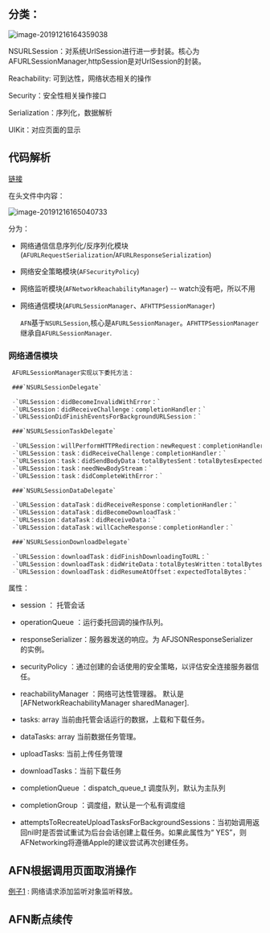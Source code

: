 ## 分类：

<img src="https://tva1.sinaimg.cn/large/006tNbRwly1g9ynocioh5j308o0nzgoy.jpg" alt="image-20191216164359038"/>

NSURLSession：对系统UrlSession进行进一步封装。核心为AFURLSessionManager,httpSession是对UrlSession的封装。

Reachability: 可到达性，网络状态相关的操作

Security：安全性相关操作接口

Serialization：序列化，数据解析

UIKit：对应页面的显示



## 代码解析

[链接]()

在头文件中内容：

![image-20191216165040733](https://tva1.sinaimg.cn/large/006tNbRwly1g9ynvb7sttj30q80kydkv.jpg)

分为：

- 网络通信信息序列化/反序列化模块(`AFURLRequestSerialization`/`AFURLResponseSerialization`)

- 网络安全策略模块(`AFSecurityPolicy`)

- 网络监听模块(`AFNetworkReachabilityManager`) -- watch没有吧，所以不用

- 网络通信模块(`AFURLSessionManager`、`AFHTTPSessionManager`)

  `AFN`基于`NSURLSession`,核心是`AFURLSessionManager`。`AFHTTPSessionManager`继承自`AFURLSessionManager`.



### 网络通信模块

```objective-c
 AFURLSessionManager实现以下委托方法：

 ###`NSURLSessionDelegate`

 -`URLSession：didBecomeInvalidWithError：`
 -`URLSession：didReceiveChallenge：completionHandler：`
 -`URLSessionDidFinishEventsForBackgroundURLSession：`

 ###`NSURLSessionTaskDelegate`

 -`URLSession：willPerformHTTPRedirection：newRequest：completionHandler：`
 -`URLSession：task：didReceiveChallenge：completionHandler：`
 -`URLSession：task：didSendBodyData：totalBytesSent：totalBytesExpectedToSend：`
 -`URLSession：task：needNewBodyStream：`
 -`URLSession：task：didCompleteWithError：`

 ###`NSURLSessionDataDelegate`

 -`URLSession：dataTask：didReceiveResponse：completionHandler：`
 -`URLSession：dataTask：didBecomeDownloadTask：`
 -`URLSession：dataTask：didReceiveData：`
 -`URLSession：dataTask：willCacheResponse：completionHandler：`

 ###`NSURLSessionDownloadDelegate`

 -`URLSession：downloadTask：didFinishDownloadingToURL：`
 -`URLSession：downloadTask：didWriteData：totalBytesWritten：totalBytesExpectedToWrite：`
 -`URLSession：downloadTask：didResumeAtOffset：expectedTotalBytes：`
```

属性：

- session ： 托管会话

- operationQueue ：运行委托回调的操作队列。

- responseSerializer：服务器发送的响应。为 AFJSONResponseSerializer 的实例。

- securityPolicy ：通过创建的会话使用的安全策略，以评估安全连接服务器信任。

- reachabilityManager ：网络可达性管理器。 默认是[AFNetworkReachabilityManager sharedManager].
- tasks: array 当前由托管会话运行的数据，上载和下载任务。
- dataTasks: array 当前数据任务管理。
- uploadTasks: 当前上传任务管理
- downloadTasks：当前下载任务
- completionQueue ：dispatch_queue_t 调度队列，默认为主队列
- completionGroup ：调度组，默认是一个私有调度组
- attemptsToRecreateUploadTasksForBackgroundSessions：当初始调用返回nil时是否尝试重试为后台会话创建上载任务。如果此属性为“ YES”，则AFNetworking将遵循Apple的建议尝试再次创建任务。









## AFN根据调用页面取消操作



[例子1](https://www.jianshu.com/p/faa1950814d0) : 网络请求添加监听对象监听释放。



## AFN断点续传



